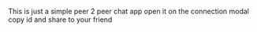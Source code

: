 This is just a simple peer 2 peer chat app
open it on the connection modal copy id and share to your friend
